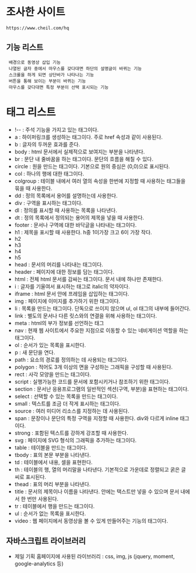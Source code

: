 # 조사한 사이트
 `https://www.cheil.com/hq`

## 기능 리스트
```
 배경으로 동영상 삽입 기능
 나열된 글자 중에서 마우스를 갖다대면 하단의 설명글이 바뀌는 기능
 스크롤을 하게 되면 상단바가 나타나는 기능
 버튼을 통해 보이는 부분이 바뀌는 기능
 마우스를 갖다대면 특정 부분이 선택 표시되는 기능
 ```

# 태그 리스트
- !-- : 주석 기능을 가지고 있는 태그이다.
- a : 하이퍼링크를 생성하는 태그이다. 주로 href 속성과 같이 사용된다.
- b : 글자의 두꺼운 효과를 준다.
- body : html 문서에서 실제적으로 보여지는 부분을 나타낸다.
- br : 문단 내 줄바꿈을 하는 태그이다. 문단의 흐름을 해칠 수 있다.
- circle : 원을 만드는 태그이다. 기본으로 원의 중심은 (0,0)으로 표시된다.
- col : 하나의 행에 대한 태그이다.
- colgroup : 테이블 내에서 여러 열의 속성을 한번에 지정할 때 사용하는 <col> 태그들을 묶을 때 사용한다.
- dd : 정의 목록에서 용어를 설명하는데 사용한다.
- div : 구역을 표시하는 태그이다. 
- dl : 정의를 표시할 때 사용하는 목록을 나타낸다.
- dt : 정의 목록에서 정의되는 용어의 제목을 넣을 때 사용한다.
- footer : 문서나 구역에 대한 바닥글을 나타내는 태그이다.
- h1 : 제목을 표시할 때 사용한다. h중 1이가장 크고 6이 가장 작다.
- h2
- h3
- h4
- h5
- head : 문서의 머리를 나타내는 태그이다.
- header : 페이지에 대한 정보를 담는 태그이다.
- html : 전체 html 문서를 감싸는 태그이다. 문서 내에 하나만 존재한다.
- i : 글자를 기울여서 표시하는 태그로 italic의 약자이다.
- iframe : html 문서 안에 프레임을 삽입하는 태그이다.
- img : 페이지에 이미지를 추가하기 위한 태그이다.
- li : 목록을 만드는 태그이다. 단독으로 쓰이지 않으며 ul, ol 태그의 내부에 들어간다.
- link : 별도의 문서나 다른 릿스와의 연결을 위해 사용하는 태그이다.
- meta : html의 부가 정보를 선언하는 태그
- nav : 현재 웹 사이트에서 주요한 지점으로 이동할 수 있는 네비게이션 역할을 하는 태그이다.
- ol : 순서가 있는 목록을 표시한다.
- p : 새 문단을 연다. 
- path : 요소의 경로를 정의하는 데 사용되는 태그이다.
- polygon : 적어도 3개 이상의 면을 구성하는 그래픽을 구성할 때 사용된다.
- rect : 사각 모양을 만드는 태그이다.
- script : 실행가능한 코드를 문서에 포함시키거나 참조하기 위한 태그이다.
- section : 문서난 응용프로그램의 일반적인 섹션(구역, 부분)을 표현하는 태그이다.
- select : 선택할 수 있는 목록을 만드는 태그이다.
- small : 텍스트를 조금 더 작게 표시하는 태그이다.
- source : 여러 미디어 리소스를 지정하는 데 사용된다.
- span : 문장이나 문단의 특정 구역을 지정할 때 사용한다. div와 다르게 inline 태그이다.
- strong : 포함된 텍스트를 강하게 강조할 때 사용한다.
- svg : 페이지에 SVG 형식의 그래픽을 추가하는 태그이다.
- table : 테이블을 만드는 태그이다.
- tbody : 표의 본문 부분을 나타낸다.
- td : 테이블에서 내용, 셀을 표현한다.
- th : 테이블의 행, 열의 머리말을 나타낸다. 기본적으로 가운데로 정렬되고 굵은 글씨로 표시된다.
- thead : 표의 머리 부분을 나타낸다.
- title : 문서의 제목이나 이름을 나타낸다. 안에는 택스트만 넣을 수 있으며 문서 내에서 한 번만 사용된다.
- tr : 테이블에서 행을 만드는 태그이다.
- ul : 순서가 없는 목록을 표시한다.
- video : 웹 페이지에서 동영상을 볼 수 있게 만들어주는 기능의 태그이다.

## 자바스크립트 라이브러리
- 제일 기획 홈페이지에 사용된 라이브러리 : css, img, js (jquery, moment, google-analytics 등)
